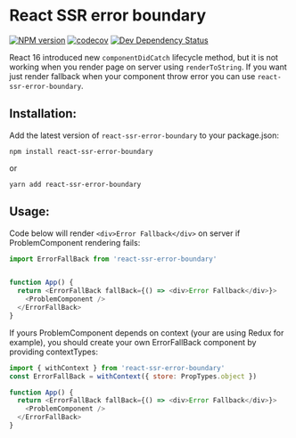 # React SSR error boundary
[![NPM version](https://img.shields.io/npm/v/react-ssr-error-boundary.svg)](https://www.npmjs.com/package/react-ssr-error-boundary)
[![codecov](https://codecov.io/gh/zekchan/react-ssr-error-boundary/coverage.svg)](https://codecov.io/gh/zekchan/react-ssr-error-boundary)
[![Dev Dependency Status](https://david-dm.org/zekchan/react-ssr-error-boundary/dev-status.svg)](https://david-dm.org/zekchan/react-ssr-error-boundary?type=dev)

React 16 introduced new `componentDidCatch` lifecycle method, but it is not working when you render page on server using `renderToString`.
If you want just render fallback when your component throw error you can use `react-ssr-error-boundary`.

## Installation:
Add the latest version of `react-ssr-error-boundary` to your package.json:
```
npm install react-ssr-error-boundary
```
or
```
yarn add react-ssr-error-boundary
```

## Usage:
Code below will render `<div>Error Fallback</div>` on server if ProblemComponent rendering fails:
```javascript
import ErrorFallBack from 'react-ssr-error-boundary'


function App() {
  return <ErrorFallBack fallBack={() => <div>Error Fallback</div>}>
    <ProblemComponent />
  </ErrorFallBack>
}
```
If yours ProblemComponent depends on context (your are using Redux for example), you should create your own ErrorFallBack component by providing contextTypes:

```javascript
import { withContext } from 'react-ssr-error-boundary'
const ErrorFallBack = withContext({ store: PropTypes.object })

function App() {
  return <ErrorFallBack fallBack={() => <div>Error Fallback</div>}>
    <ProblemComponent />
  </ErrorFallBack>
}
```